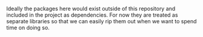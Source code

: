 Ideally the packages here would exist outside of this repository and included in the project
as dependencies. For now they are treated as separate libraries so that we can easily rip them
out when we want to spend time on doing so.

